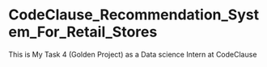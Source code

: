 # CodeClause_Recommendation_System_For_Retail_Stores
This is My Task 4 (Golden Project) as a Data science Intern at CodeClause
